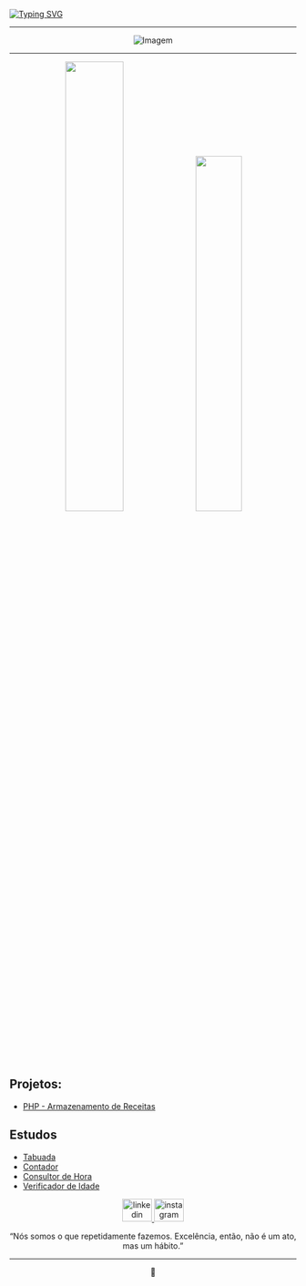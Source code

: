 <!--Título / Apresentação-->
[![Typing SVG](https://readme-typing-svg.herokuapp.com/?color=prussian&size=35&center=true&vCenter=true&width=1000&lines=Olá,+Mundo,+meu+nome+é+Maria!;Tenho+20+anos+e+estudo+Engenharia+de+Software;Sejam+Bem-Vindos+ao+meu+perfil+:%29)](https://git.io/typing-svg)

---
<!-- GIF -->
<div align="center">
  <img align="center" src="https://media.giphy.com/media/QDjpIL6oNCVZ4qzGs7/giphy.gif" alt="Imagem">
</div>

---
<!-- GithubStats -->
 <div align="center">
    <img width="45%" src="https://github-readme-stats.vercel.app/api?username=mariacarolh&show_icons=true&theme=prussian">   <img width="40%" src="https://github-readme-stats.vercel.app/api/top-langs/?username=mariacarolh&hide_progress=true&theme=prussian">
 </div>

<!-- Portfolio -->
## Projetos:
- [PHP - Armazenamento de Receitas](https://github.com/mariacarolh/Projeto-Receita)

<!-- Exercícios -->
## Estudos
* [Tabuada](https://github.com/mariacarolh/Tabuada)
* [Contador](https://github.com/mariacarolh/Contador)
* [Consultor de Hora](https://github.com/mariacarolh/Hora-do-dia)
* [Verificador de Idade](https://github.com/mariacarolh/Verificador-de-Idade)

<!-- Redes Sociais -->
<div align="center">
  <a href="https://www.linkedin.com/in/maria-carolina-616125211/" target="_blank">
    <img src="https://raw.githubusercontent.com/maurodesouza/profile-readme-generator/master/src/assets/icons/social/linkedin/default.svg" width="52" height="40" alt="linkedin logo"/>
  </a>  
  <a href="https://www.instagram.com/mariacarolh_/" target="_blank">
    <img src="https://raw.githubusercontent.com/maurodesouza/profile-readme-generator/master/src/assets/icons/social/instagram/default.svg" width="52" height="40" alt="instagram logo"/>
  </a>
  <p>“Nós somos o que repetidamente fazemos. Excelência, então, não é um ato, mas um hábito.”</p>
</div>

---

<!-- Pig -->
<div align="center">
  <p>🐽</p>
</div>


